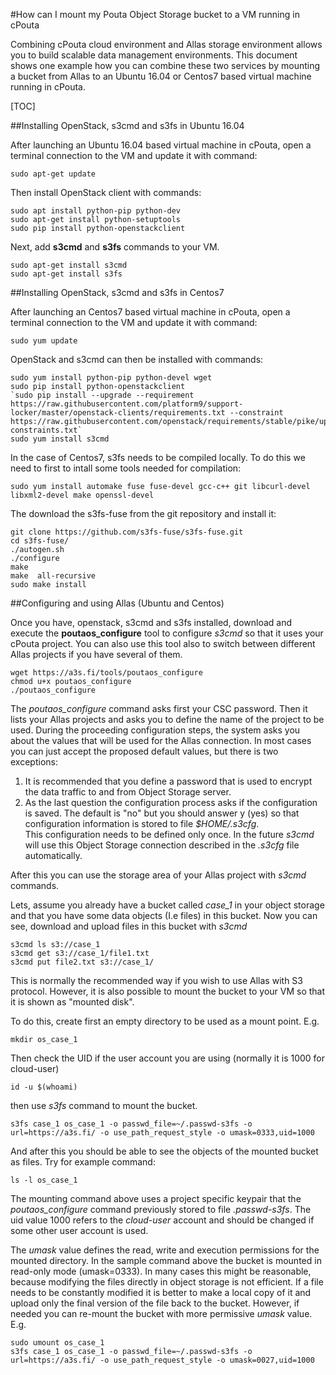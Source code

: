 #How can I mount my Pouta Object Storage bucket to a VM running in cPouta

Combining cPouta cloud environment and Allas storage environment allows you to build scalable data management environments. This document shows one example how you can combine these two services by mounting a bucket from Allas to an Ubuntu 16.04 or Centos7 based virtual machine running in cPouta.

[TOC]

##Installing OpenStack, s3cmd and s3fs in Ubuntu 16.04

After launching an Ubuntu 16.04 based virtual machine in cPouta, open a terminal connection to the VM and  update it with command:

```
sudo apt-get update
```

Then install OpenStack client with commands:

```
sudo apt install python-pip python-dev
sudo apt-get install python-setuptools
sudo pip install python-openstackclient
```

Next, add  **s3cmd** and **s3fs** commands to your VM.

```
sudo apt-get install s3cmd
sudo apt-get install s3fs
```

##Installing OpenStack, s3cmd and s3fs in Centos7

After launching an Centos7 based virtual machine in cPouta, open a terminal connection to the VM and  update it with command:

    sudo yum update

OpenStack and s3cmd can then be installed with commands:

```
sudo yum install python-pip python-devel wget
sudo pip install python-openstackclient
`sudo pip install --upgrade --requirement https://raw.githubusercontent.com/platform9/support-locker/master/openstack-clients/requirements.txt --constraint https://raw.githubusercontent.com/openstack/requirements/stable/pike/upper-constraints.txt`
sudo yum install s3cmd
```

In the case of Centos7, s3fs needs to be compiled locally. To do this we need to first to intall some tools needed for compilation:

    sudo yum install automake fuse fuse-devel gcc-c++ git libcurl-devel libxml2-devel make openssl-devel

The download the s3fs-fuse from the git repository and install it:

```
git clone https://github.com/s3fs-fuse/s3fs-fuse.git
cd s3fs-fuse/
./autogen.sh
./configure
make
make  all-recursive
sudo make install
```

##Configuring and using Allas (Ubuntu and Centos)

Once you have, openstack, s3cmd and s3fs installed, download and execute the **poutaos_configure** tool to configure _s3cmd_ so that it uses your cPouta project. You can also use this tool also to switch between different Allas projects 
if you have several of them.

```
wget https://a3s.fi/tools/poutaos_configure
chmod u+x poutaos_configure
./poutaos_configure
```

The _poutaos_configure_ command asks first your CSC password. Then it lists your Allas projects and asks you to define the name of the project to be used. During the proceeding configuration steps, the system asks you about the values that will be used for the Allas connection. In most cases you can just accept the proposed default values, but there is two exceptions:  

   1. It is recommended that you define a password that is used to encrypt the data traffic to and from Object Storage server.
   2. As the last question the configuration process asks if the configuration is saved. The default is "no" but you should 
      answer y (yes) so that configuration information is stored to file _$HOME/.s3cfg_.  
      This configuration needs to be defined only once. In the future _s3cmd_ will use this 
      Object Storage connection described in the _.s3cfg_ file automatically.

After this you can use the storage area of your Allas project with _s3cmd_ commands.

Lets, assume you already have a bucket called _case_1_ in your object storage and that you have some data objects (I.e files) in this bucket. Now you can see, download and upload files in this bucket with _s3cmd_

```
s3cmd ls s3://case_1
s3cmd get s3://case_1/file1.txt
s3cmd put file2.txt s3://case_1/
```

This is normally the recommended way if you wish to use Allas with S3 protocol. However, it is also possible to mount the bucket to your VM so that it is shown as  "mounted disk".

To do this, create first an empty directory to be used as a mount point. E.g.

```
mkdir os_case_1
```

Then check the UID if the user account you are using (normally it is 1000 for cloud-user)

```
id -u $(whoami)
```

then use _s3fs_ command to mount the bucket.

```
s3fs case_1 os_case_1 -o passwd_file=~/.passwd-s3fs -o url=https://a3s.fi/ -o use_path_request_style -o umask=0333,uid=1000
```

And after this you should be able to see the objects of the mounted bucket as files. Try for example command:

```
ls -l os_case_1
```

The mounting command above uses a project specific keypair that the _poutaos_configure_ command previously stored to file _.passwd-s3fs_. The uid value 1000 refers to the _cloud-user_ account and should be changed if some other user account is used.

The _umask_ value defines the read, write and execution permissions for the mounted directory. In the sample command above the bucket is mounted in read-only mode (umask=0333). In many cases this might be reasonable, because modifying the files directly in object storage is not efficient. If a file needs to be constantly modified it is better to make a local copy of it and upload only the final version of the file back to the bucket. However, if needed you can re-mount the bucket with more permissive _umask_ value. E.g.

```
sudo umount os_case_1
s3fs case_1 os_case_1 -o passwd_file=~/.passwd-s3fs -o url=https://a3s.fi/ -o use_path_request_style -o umask=0027,uid=1000
```
